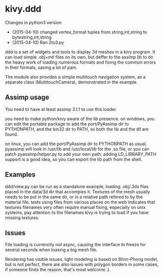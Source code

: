 kivy.ddd
========

Changes in python3 version
* (2015-04-10) changed vertex_format tuples from string,int,string to bytestring,int,string
* (2015-04-10) Ran 2to3.py

ddd is a set of widgets and tools to display 3d meshes in a kivy
program. It can load simple .obj+mtl files on its own, but deffer to the
assimp lib to do the heavy work of loading numerous formats and fixing
the common errors in their formats, saving a lot of pain.

The module also provides a simple multitouch navigation system, as a
separate class (MultitouchCamera), demonstrated in the example.

Assimp usage
------------

You need to have at least assimp 3.1.1 to use this loader.

you need to make python/kivy aware of the lib presence.
on windows, you can edit the portable package to add the port/PyAssimp
dir to PYTHONPATH, and the bin32 dir to PATH, so both the lib and the
dll are found.

on linux, you can add the port/PyAssimp dir to PYTHONPATH as usual,
pyassimp will look in /usr/lib and /usr/local/lib for the .so file, or
you can patch pyassimp/helper.py to add your own path, adding
LD_LIBRARY_PATH support is a good idea, so you can export the lib path
from the shell.


Examples
--------

ddd/view.py can be run as a standalone example, loading .obj/.3ds files
placed in the data/3d dir that accompies it. Textures of the mesh
usually needs to be put in the same dir, or in a relative path refered
to by the material file, tests using files from various places on the
web indicates that textures filenames very often require manual fixing,
especially on unix systems, pay attention to the filenames kivy is
trying to load if you have missing textures.


Issues
------

File loading is currenctly not async, causing the interface to freeze
for several seconds when loasing a big mesh file.

Rendering has visible issues, light modeling is based on Blinn-Phong
model, but is not perfect, there are also issues with polygon borders in
some cases, if someone finds the reason, that's most welcome :).
